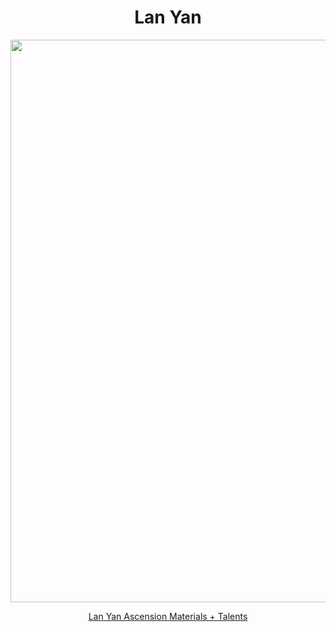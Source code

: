 <body>
  <div align="center">
    <h1> Lan Yan </h1>
<img src="https://api.hakush.in/gi/UI/UI_Gacha_AvatarImg_Lanyan.webp" width=900>
<p></p>
<a href="">Lan Yan Ascension Materials + Talents</a><br>
  
  </div>
</body>
